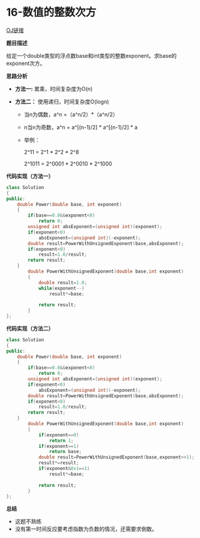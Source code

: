 # 16-数值的整数次方

[OJ链接](https://www.nowcoder.com/practice/1a834e5e3e1a4b7ba251417554e07c00?tpId=13&tqId=11165&tPage=1&rp=1&ru=%2Fta%2Fcoding-interviews&qru=%2Fta%2Fcoding-interviews%2Fquestion-ranking)

**题目描述**

给定一个double类型的浮点数base和int类型的整数exponent。求base的exponent次方。

**思路分析**

* **方法一:**
累乘，时间复杂度为O(n)

* **方法二：**
使用递归，时间复杂度O(logn)
  * 当n为偶数，a^n =（a^n/2）*（a^n/2）
  * n当n为奇数，a^n = a^[(n-1)/2] * a^[(n-1)/2] * a
  * 举例：
  
    2^11 = 2^1 * 2^2 * 2^8

    2^1011 = 2^0001 * 2^0010 * 2^1000

**代码实现（方法一）**

```c++
class Solution 
{
public:
    double Power(double base, int exponent) 
    {
        if(base==0.0&&exponent<0)
            return 0;
        unsigned int absExponent=(unsigned int)(exponent);
        if(exponent<0)
            absExponent=(unsigned int)(-exponent);
        double result=PowerWithUnsignedExponent(base,absExponent);
        if(exponent<0)
            result=1.0/result;
        return result;
    }
        double PowerWithUnsignedExponent(double base,int exponent)
        {
            double result=1.0;
            while(exponent--)
                result*=base;
        
            return result;
        }
};
```

**代码实现（方法二）**

```c++
class Solution 
{
public:
    double Power(double base, int exponent) 
    {
        if(base==0.0&&exponent<0)
            return 0;
        unsigned int absExponent=(unsigned int)(exponent);
        if(exponent<0)
            absExponent=(unsigned int)(-exponent);
        double result=PowerWithUnsignedExponent(base,absExponent);
        if(exponent<0)
            result=1.0/result;
        return result;
    }
        double PowerWithUnsignedExponent(double base,int exponent)
        {
            if(exponent==0)
                return 1;
            if(exponent==1)
                return base;
            double result=PowerWithUnsignedExponent(base,exponent>>1);
            result*=result;
            if(exponent&0x1==1)
                result*=base;
            
            return result;
        }
};
```

**总结**

* 这题不熟练
* 没有第一时间反应要考虑指数为负数的情况，还需要求倒数。


